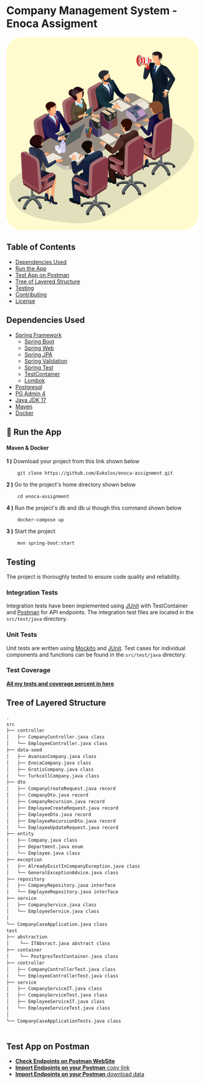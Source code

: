 # Company Management System - Enoca Assigment
<img src="image/photo.png" alt="feature"/>

## Table of Contents

- [Dependencies Used](#dependencies-used)
- [Run the App](#🔨-run-the-app)
- [Test App on Postman](#test-app-on-postman)
- [Tree of Layered Structure](#tree-of-layered-structure)
- [Testing](#testing)
- [Contributing](#contributing)
- [License](#license)

## Dependencies Used
- [Spring Framework](https://docs.spring.io/spring-framework/docs/current/reference/html/)
    - [Spring Boot](https://spring.io/projects/spring-boot)
    - [Spring Web](https://docs.spring.io/spring-framework/docs/3.2.x/spring-framework-reference/html/mvc.html)
    - [Spring JPA](https://spring.io/projects/spring-data-jpa)
    - [Spring Validation](https://docs.spring.io/spring-framework/docs/4.1.x/spring-framework-reference/html/validation.html)
    - [Spring Test](https://docs.spring.io/spring-boot/docs/1.5.2.RELEASE/reference/html/boot-features-testing.html)
    - [TestContainer](https://testcontainers.com/)
    - [Lombok](https://projectlombok.org/)
- [Postgresql](https://www.postgresql.org/)
- [PG Admin 4](https://www.pgadmin.org/docs/)
- [Java JDK 17](https://docs.oracle.com/en/java/javase/17/docs/api/index.html)
- [Maven](https://maven.apache.org/)
- [Docker](https://www.docker.com/)


## 🔨 Run the App

#### Maven & Docker

<b>1 )</b> Download your project from this link shown below
```
    git clone https://github.com/Eukolos/enoca-assignment.git
```

<b>2 )</b> Go to the project's home directory shown below
```
    cd enoca-assignment
```
<b>4 )</b> Run the project's db and db ui though this command shown below
```
    docker-compose up
```

<b>3 )</b> Start the project
```
    mvn spring-boot:start
```

## Testing

The project is thoroughly tested to ensure code quality and reliability.

### Integration Tests

Integration tests have been implemented using [JUnit](https://junit.org/) with TestContainer and [Postman](https://www.postman.com/) for API endpoints. The integration test files are located in the `src/test/java` directory.

### Unit Tests

Unit tests are written using [Mockito](https://site.mockito.org/) and [JUnit](https://junit.org/). Test cases for individual components and functions can be found in the `src/test/java` directory.

### Test Coverage

[**All my tests and coverage percent in here**](https://github.com/Eukolos/enoca-assignment/tree/master/htmlReport/index.html)


## Tree of Layered Structure

```txt
.
src
├── controller
│   ├── CompanyController.java class
│   └── EmployeeController.java class
├── data-seed
│   ├── AvansasCompany.java class
│   ├── EnocaCompany.java class
│   ├── GratisCompany.java class
│   └── TurkcellCompany.java class
├── dto
│   ├── CompanyCreateRequest.java record
│   ├── CompanyDto.java record
│   ├── CompanyRecursion.java record
│   ├── EmployeeCreateRequest.java record
│   ├── EmployeeDto.java record
│   ├── EmployeeRecursionDto.java record
│   └── EmployeeUpdateRequest.java record
├── entity
│   ├── Company.java class
│   ├── Department.java enum
│   └── Employee.java class
├── exception
│   ├── AlreadyExistInCompanyException.java class
│   └── GeneralExceptionAdvice.java class
├── repository
│   ├── CompanyRepository.java interface
│   └── EmployeeRepository.java interface
├── service
│   ├── CompanyService.java class
│   └── EmployeeService.java class
│  
└── CompanyCaseApplication.java class
test
├── abstraction
│    └── ITAbsract.java abstract class
├── container
│    └── PostgresTestContainer.java class
├── controller
│   ├── CompanyControllerTest.java class
│   └── EmployeeControllerTest.java class
├── service
│   ├── CompanyServiceIT.java class
│   ├── CompanyServiceTest.java class
│   ├── EmployeeServiceIT.java class
│   └── EmployeeServiceTest.java class
│  
└── CompanyCaseApplicationTests.java class
  
```

## Test App on Postman
- [**Check Endpoints on Postman WebSite**](https://documenter.getpostman.com/view/20436403/2s946mZpXo)
- [**Import Endpoints on your Postman** copy link](https://api.postman.com/collections/20436403-f8c43a7b-9ce8-40ed-a7e8-6a130a18159c?access_key=PMAT-01H61BPSATH41C0QW1DF86AT8S)
- [**Import Endpoints on your Postman** download data](https://github.com/Eukolos/enoca-assignment/tree/master/postman)
